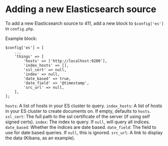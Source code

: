 Adding a new Elasticsearch source
=================================

To add a new Elasticsearch source to 411, add a new block to `$config['es']` in `config.php`.

Example block:
```
$config['es'] = [
    ...
    'things' => [
        'hosts' => ['http://localhost:9200'],
        'index_hosts' => [],
        'ssl_cert' => null,
        'index' => null,
        'date_based' => true,
        'date_field' => '@timestamp',
        'src_url' => null,
    ],
];
```

`hosts`: A list of hosts in your ES cluster to query.
`index_hosts`: A list of hosts in your ES cluster to create documents on. If empty, defaults to `hosts`.
`ssl_cert`: The full path to the ssl certificate of the server (if using self signed certs).
`index`: The index to query. If `null`, will query all indices.
`date_based`: Whether the indices are date based.
`date_field`: The field to use for date based queries. If `null`, this is ignored.
`src_url`: A link to display the data (Kibana, as an example).
